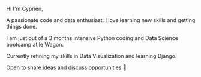 Hi I'm Cyprien,

A passionate code and data enthusiast. I love learning new skills and getting things done. 

I am just out of a 3 months intensive Python coding and Data Science bootcamp at le Wagon. 

Currently refining my skills in Data Visualization and learning Django. 

Open to share ideas and discuss opportunities 🤝
